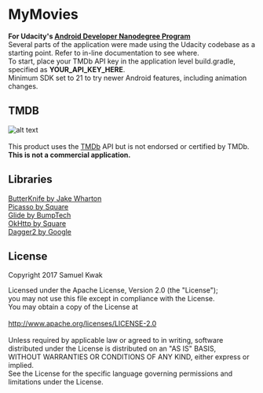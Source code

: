 # MyMovies
**For Udacity's [Android Developer Nanodegree Program](https://www.udacity.com/course/android-developer-nanodegree-by-google--nd801)** <br/>
Several parts of the application were made using the Udacity codebase as a starting point. Refer to in-line documentation to see where. <br/>
To start, place your TMDb API key in the application level build.gradle, specified as **YOUR_API_KEY_HERE**. <br/>
Minimum SDK set to 21 to try newer Android features, including animation changes. <br/>

## TMDB
![alt text](https://www.themoviedb.org/assets/static_cache/9b3f9c24d9fd5f297ae433eb33d93514/images/v4/logos/408x161-powered-by-rectangle-green.png)<br/>
<br/>
This product uses the [TMDb](https://www.themoviedb.org/?language=en) API but is not endorsed or certified by TMDb. <br/>
**This is not a commercial application.**

## Libraries
[ButterKnife by Jake Wharton](https://github.com/JakeWharton/butterknife "ButterKnife GitHub") <br/>
[Picasso by Square](https://github.com/square/picasso)<br/>
[Glide by BumpTech](https://github.com/bumptech/glide "Glide GitHub") <br/>
[OkHttp by Square](https://github.com/square/okhttp "OkHttp GitHub") <br/>
[Dagger2 by Google](https://github.com/google/dagger "Dagger2 GitHub") <br/>

## License
Copyright 2017 Samuel Kwak

Licensed under the Apache License, Version 2.0 (the "License"); <br/>
you may not use this file except in compliance with the License. <br/>
You may obtain a copy of the License at <br/>
 <br/>
    http://www.apache.org/licenses/LICENSE-2.0 <br/>
 <br/>
Unless required by applicable law or agreed to in writing, software <br/>
distributed under the License is distributed on an "AS IS" BASIS, <br/>
WITHOUT WARRANTIES OR CONDITIONS OF ANY KIND, either express or implied. <br/>
See the License for the specific language governing permissions and <br/>
limitations under the License. <br/>
